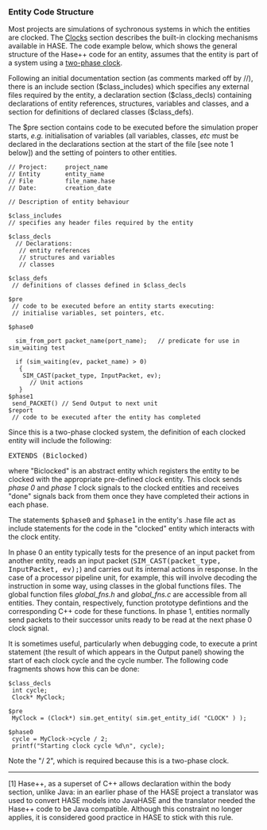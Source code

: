 ### Entity Code Structure

Most projects are simulations of sychronous systems in which the entities are clocked. The [Clocks](<synclib.md>) section describes the built-in clocking mechanisms available in HASE. The code example below, which shows the general structure of the Hase++ code for an entity, assumes that the entity is part of a system using a [two-phase clock](<synclib.md#biclocked>).

Following an initial documentation section (as comments marked off by //), there is an include section (\$class\_includes) which specifies any external files required by the entity, a declaration
section (\$class\_decls) containing declarations of entity references, structures, variables and classes, and a section for definitions of declared classes (\$class\_defs).

The \$pre section contains code to be executed before the simulation proper starts, *e.g.* initialisation of variables (all variables, classes, *etc* must be declared in the declarations section at the start of the file [see note 1 below]) and the setting of pointers to other entities.

```
// Project:     project_name
// Entity       entity_name
// File         file_name.hase
// Date:        creation_date

// Description of entity behaviour

$class_includes
// specifies any header files required by the entity

$class_decls
  // Declarations:
   // entity references
   // structures and variables
   // classes

$class_defs                                                                                                                                                                                               
 // definitions of classes defined in $class_decls

$pre
 // code to be executed before an entity starts executing:
 // initialise variables, set pointers, etc.

$phase0

  sim_from_port packet_name(port_name);   // predicate for use in sim_waiting test

  if (sim_waiting(ev, packet_name) > 0) 
   {
    SIM_CAST(packet_type, InputPacket, ev);
      // Unit actions
   }
$phase1                                                                                                                                                                                                   
 send_PACKET() // Send Output to next unit
$report
 // code to be executed after the entity has completed
``` 
Since this is a two-phase clocked system, the definition of each clocked entity will include the following:

<tt>EXTENDS (Biclocked)</tt>

where "Biclocked" is an abstract entity which registers the entity to be clocked with the appropriate pre-defined clock entity. This clock sends *phase 0* and *phase 1* clock signals to the clocked entities and receives "done" signals back from them once they have completed their actions in each phase.

The statements <tt>\$phase0</tt> and <tt>\$phase1</tt> in the entity's .hase file act as include statements for the code in the "clocked" entity which interacts with the clock entity.

In phase 0 an entity typically tests for the presence of an input packet from another entity, reads an input packet (<tt>SIM\_CAST(packet\_type, InputPacket, ev);</tt>) and carries out its internal actions in response.  In the case of a processor pipeline unit, for example, this will involve decoding the instruction in some way, using classes in the global functions files. The global function files *global\_fns.h* and *global_fns.c* are accessible from all entities. They contain, respectively, function prototype defintions and the corresponding C++ code for these functions. In phase 1, entities normally send packets to their successor units ready to be read at the next phase 0 clock signal.

It is sometimes useful, particularly when debugging code, to execute a print statement (the result of which appears in the Output panel) showing the start of each clock cycle and the cycle number. The following code fragments shows how this can be done:

```
$class_decls
 int cycle;
 Clock* MyClock;

$pre
 MyClock = (Clock*) sim.get_entity( sim.get_entity_id( "CLOCK" ) );

$phase0
 cycle = MyClock->cycle / 2;
 printf("Starting clock cycle %d\n", cycle);
```
Note the "/ 2", which is required because this is a two-phase clock.
<hr>
[1] Hase++, as a superset of C++ allows declaration within the body section, unlike Java: in an earlier phase of the HASE project a translator was used to convert HASE models into JavaHASE and the translator needed the Hase++ code to be Java compatible. Although this constraint no longer applies, it is considered good practice in HASE to stick with this rule.
